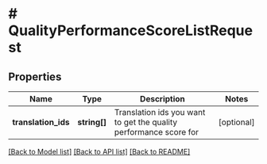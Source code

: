 # # QualityPerformanceScoreListRequest

## Properties

Name | Type | Description | Notes
------------ | ------------- | ------------- | -------------
**translation_ids** | **string[]** | Translation ids you want to get the quality performance score for | [optional] 

[[Back to Model list]](../../README.md#documentation-for-models) [[Back to API list]](../../README.md#documentation-for-api-endpoints) [[Back to README]](../../README.md)


